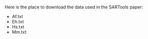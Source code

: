 Here is the place to download the data used in the SARTools paper:
 - Af.txt
 - Eh.txt
 - Hs.txt
 - Mm.txt
